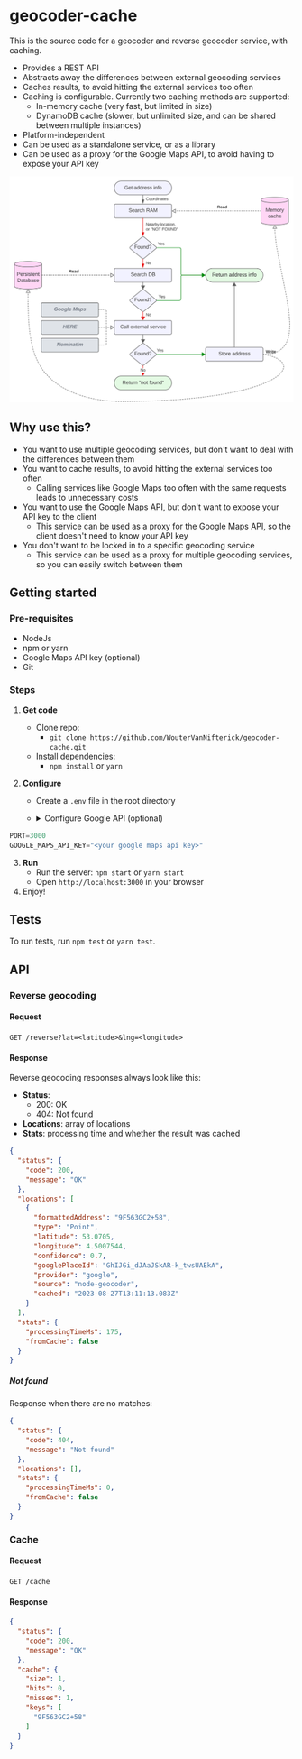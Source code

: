 # geocoder-cache
This is the source code for a geocoder and reverse geocoder service, with caching.

- Provides a REST API
- Abstracts away the differences between external geocoding services
- Caches results, to avoid hitting the external services too often
- Caching is configurable. Currently two caching methods are supported:
  - In-memory cache (very fast, but limited in size)
  - DynamoDB cache (slower, but unlimited size, and can be shared between multiple instances)
- Platform-independent
- Can be used as a standalone service, or as a library
- Can be used as a proxy for the Google Maps API, to avoid having to expose your API key

![Overview](docs/overview.svg)

## Why use this?
- You want to use multiple geocoding services, but don't want to deal with the differences between them
- You want to cache results, to avoid hitting the external services too often
  - Calling services like Google Maps too often with the same requests leads to unnecessary costs
- You want to use the Google Maps API, but don't want to expose your API key to the client
  - This service can be used as a proxy for the Google Maps API, so the client doesn't need to know your API key
- You don't want to be locked in to a specific geocoding service
  - This service can be used as a proxy for multiple geocoding services, so you can easily switch between them

## Getting started
### Pre-requisites
- NodeJs
- npm or yarn
- Google Maps API key (optional)
- Git

### Steps
1. **Get code**
   - Clone repo:
      - `git clone https://github.com/WouterVanNifterick/geocoder-cache.git`
   - Install dependencies: 
      - `npm install` or `yarn`

2. **Configure**
   - Create a `.env` file in the root directory
   - <details><summary>Configure Google API (optional)</summary>
     
     - Go to https://developers.google.com/maps/documentation/javascript/get-api-key
     - Click "Get a key"
     - Follow the instructions
     - Copy the API key
     - Paste the API key in the `.env` file

```javascript
PORT=3000
GOOGLE_MAPS_API_KEY="<your google maps api key>"
```    
   </details>

3. **Run**
   - Run the server: `npm start` or `yarn start`
   - Open `http://localhost:3000` in your browser
4. Enjoy!

## Tests
To run tests, run `npm test` or `yarn test`.

## API
### Reverse geocoding
#### Request
`GET /reverse?lat=<latitude>&lng=<longitude>`

#### Response

Reverse geocoding responses always look like this:

- **Status**: 
  - 200: OK
  - 404: Not found
- **Locations**: array of locations
- **Stats**: processing time and whether the result was cached

```json
{
  "status": {
    "code": 200,
    "message": "OK"
  },
  "locations": [
    {
      "formattedAddress": "9F563GC2+58",
      "type": "Point",
      "latitude": 53.0705,
      "longitude": 4.5007544,
      "confidence": 0.7,
      "googlePlaceId": "GhIJGi_dJAaJSkAR-k_twsUAEkA",
      "provider": "google",
      "source": "node-geocoder",
      "cached": "2023-08-27T13:11:13.083Z"
    }
  ],
  "stats": {
    "processingTimeMs": 175,
    "fromCache": false
  }
}
```

##### Not found
Response when there are no matches:
```json
{
  "status": {
    "code": 404,
    "message": "Not found"
  },
  "locations": [],
  "stats": {
    "processingTimeMs": 0,
    "fromCache": false
  }
}
```

### Cache
#### Request
`GET /cache`

#### Response
```json
{
  "status": {
    "code": 200,
    "message": "OK"
  },
  "cache": {
    "size": 1,
    "hits": 0,
    "misses": 1,
    "keys": [
      "9F563GC2+58"
    ]
  }
}
```